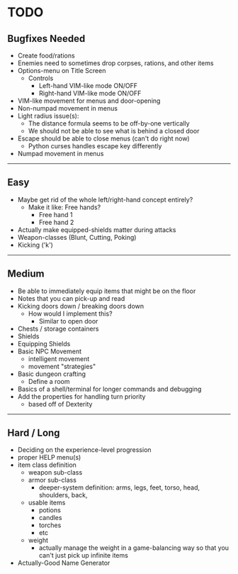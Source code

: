 # TODO

## Bugfixes Needed

- Create food/rations
- Enemies need to sometimes drop corpses, rations, and other items 
- Options-menu on Title Screen
    - Controls
        - Left-hand VIM-like mode  ON/OFF
        - Right-hand VIM-like mode ON/OFF
- VIM-like movement for menus and door-opening
- Non-numpad movement in menus 
- Light radius issue(s):
    - The distance formula seems to be off-by-one vertically
    - We should not be able to see what is behind a closed door
- Escape should be able to close menus (can't do right now)
    - Python curses handles escape key differently
- Numpad movement in menus

--------------------------------------------------------------------------------

## Easy 

- Maybe get rid of the whole left/right-hand concept entirely? 
    - Make it like: Free hands?
        - Free hand 1
        - Free hand 2
- Actually make equipped-shields matter during attacks
- Weapon-classes (Blunt, Cutting, Poking)
- Kicking ('k')

--------------------------------------------------------------------------------

## Medium

- Be able to immediately equip items that might be on the floor
- Notes that you can pick-up and read
- Kicking doors down / breaking doors down
    - How would I implement this?
        - Similar to open door
- Chests / storage containers
- Shields
- Equipping Shields
- Basic NPC Movement
    - intelligent movement
    - movement "strategies"
- Basic dungeon crafting
    - Define a room
- Basics of a shell/terminal for longer commands and debugging
- Add the properties for handling turn priority
    - based off of Dexterity

--------------------------------------------------------------------------------

## Hard / Long

- Deciding on the experience-level progression
- proper HELP menu(s)
- item class definition
    - weapon sub-class 
    - armor sub-class
        - deeper-system definition:
            arms, legs, feet, torso, head, shoulders, back, 
    - usable items
        - potions
        - candles
        - torches
        - etc
    - weight
        - actually manage the weight in a game-balancing way so that you can't just pick up infinite items
- Actually-Good Name Generator

